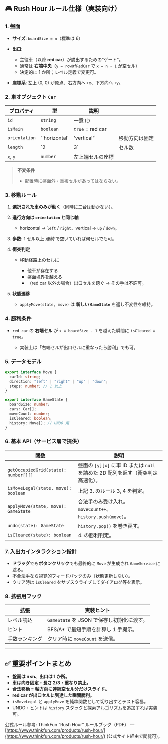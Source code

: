 ## 🎮 Rush Hour ルール仕様（実装向け）

### 1. 盤面

- **サイズ**: `boardSize = n`（標準は 6）
- **出口**:

  - 主役車（以降 **red car**）が脱出するための“ゲート”。
  - 通常は **右端中央**（`y = rowOfRedCar` で `x = n - 1` が空セル）
  - 決定的に 1 か所；レベル定義で変更可。

- **座標系**: 左上 (0, 0) が原点、右方向へ `+x`、下方向へ `+y`。

### 2. 車オブジェクト `Car`

| プロパティ    | 型             | 説明             |                |
| ------------- | -------------- | ---------------- | -------------- |
| `id`          | `string`       | 一意 ID          |                |
| `isMain`      | `boolean`      | `true` = red car |                |
| `orientation` | \`'horizontal' | 'vertical'\`     | 移動方向は固定 |
| `length`      | \`2            | 3\`              | セル数         |
| `x`, `y`      | `number`       | 左上端セルの座標 |                |

> **不変条件**
>
> - 配置時に盤面外・重複セルがあってはならない。

### 3. 移動ルール

1. **選択された車のみが動く**（同時に二台は動かない）。
2. **進行方向は `orientation` と同じ軸**

   - horizontal → `left` / `right`、vertical → `up` / `down`。

3. **歩数**: 1 セル以上 _連続_ で空いていれば何セルでも可。
4. **衝突判定**

   - 移動経路上のセルに

     - 他車が存在する
     - 盤面境界を越える
     - （red car 以外の場合）出口セルを跨ぐ
       → その手は不許可。

5. **状態遷移**

   - `applyMove(state, move)` は **新しい `GameState`** を返し不変性を維持。

### 4. 勝利条件

- `red car` の **右端セル** が `x = boardSize - 1` を越えた瞬間に `isCleared = true`。

  - 実装上は「右端セルが出口セルに重なったら勝利」でも可。

### 5. データモデル

```ts
export interface Move {
  carId: string;
  direction: "left" | "right" | "up" | "down";
  steps: number; // 1 以上
}

export interface GameState {
  boardSize: number;
  cars: Car[];
  moveCount: number;
  isCleared: boolean;
  history: Move[]; // UNDO 用
}
```

### 6. 基本 API（サービス層で提供）

| 関数                                 | 説明                                                                             |
| ------------------------------------ | -------------------------------------------------------------------------------- |
| `getOccupiedGrid(state): number[][]` | 盤面の `[y][x]` に車 ID または `null` を詰めた 2D 配列を返す（衝突判定高速化）。 |
| `isMoveLegal(state, move): boolean`  | 上記 3. のルール 3, 4 を判定。                                                   |
| `applyMove(state, move): GameState`  | 合法手のみ受け入れ。`moveCount++`、`history.push(move)`。                        |
| `undo(state): GameState`             | `history.pop()` を巻き戻す。                                                     |
| `isCleared(state): boolean`          | 4. の勝利判定。                                                                  |

### 7. 入出力インタラクション指針

- **ドラッグ**でも**ボタンクリック**でも最終的に `Move` が生成され `GameService` に渡る。
- 不合法手なら視覚的フィードバックのみ（状態更新しない）。
- クリア時は `isCleared` をサブスクライブしてダイアログ等を表示。

### 8. 拡張用フック

| 拡張           | 実装ヒント                                 |
| -------------- | ------------------------------------------ |
| レベル読込     | `GameState` を JSON で保存し初期化に渡す。 |
| ヒント         | BFS/A\* で最短手順を計算し 1 手提示。      |
| 手数ランキング | クリア時に `moveCount` を送信。            |

---

## ✅ 重要ポイントまとめ

- **盤面は n×n、出口は 1 か所。**
- **車は向き固定・長さ 2/3・重なり禁止。**
- **合法移動 = 軸方向に連続空セル分だけスライド。**
- **red car が出口セルに到達した瞬間勝利。**
- `isMoveLegal` と `applyMove` を純粋関数として切り出すとテスト容易。
- UNDO・ヒントは `history` スタックと探索アルゴリズムを追加すれば実装可。

公式ルール参考: ThinkFun “Rush Hour” ルールブック（PDF） — [https://www.thinkfun.com/products/rush-hour/](https://www.thinkfun.com/products/rush-hour/) (公式サイト経由で閲覧可)。
